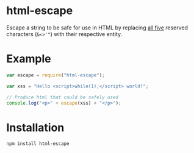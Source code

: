 # html-escape

Escape a string to be safe for use in HTML by replacing [all
five](http://www.w3.org/International/questions/qa-escapes#use) reserved
characters (`&<>'"`) with their respective entity.

# Example

```js
var escape = require("html-escape");

var xss = "Hello <script>while(1);</script> world!";

// Produce html that could be safely used
console.log("<p>" + escape(xss) + "</p>");
```

# Installation 

```
npm install html-escape
```
